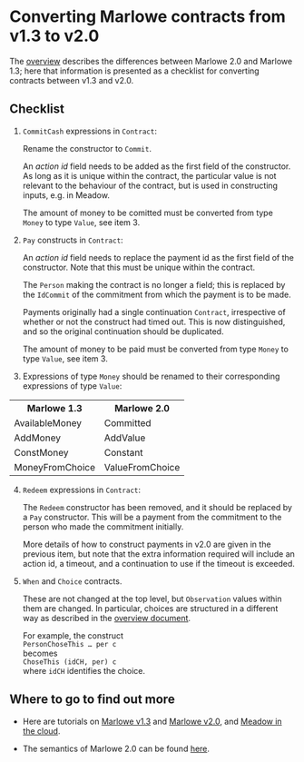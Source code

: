 # Converting Marlowe contracts from v1.3 to v2.0

The [overview](./differences.md) describes the differences between Marlowe 2.0 and Marlowe 1.3; here that information is presented as a checklist for converting contracts between v1.3 and v2.0.

## Checklist

1. `CommitCash` expressions in `Contract`:

   Rename the constructor to `Commit`.

   An _action id_ field needs to be added as the first field of the constructor. As long as it is unique within the contract, the particular value is not relevant to the behaviour of the contract, but is used in constructing inputs, e.g. in Meadow.

   The amount of money to be comitted must be converted from type `Money` to type `Value`, see item 3.

2. `Pay` constructs in `Contract`:

   An _action id_ field needs to replace the payment id as the first field of the constructor. Note that this must be unique within the contract.

   The `Person` making the contract is no longer a field; this is replaced by the `IdCommit` of the commitment from which the payment is to be made.

   Payments originally had a single continuation `Contract`, irrespective of whether or not the construct had timed out. This is now distinguished, and so the original continuation should be duplicated.

   The amount of money to be paid must be converted from type `Money` to type `Value`, see item 3.

3. Expressions of type `Money` should be renamed to their corresponding expressions of type `Value`:

<table>
   <tr><th>Marlowe 1.3</th><th>Marlowe 2.0</th></tr>
   <tr><td>AvailableMoney</td><td>Committed</td></tr>
   <tr><td>AddMoney</td><td>AddValue</td></tr>
   <tr><td>ConstMoney</td><td>Constant</td></tr>
   <tr><td>MoneyFromChoice</td><td>ValueFromChoice</td></tr>
</table>

4. `Redeem` expressions in `Contract`:

   The `Redeem` constructor has been removed, and it should be replaced by a `Pay` constructor. This will be a payment from the commitment to the person who made the commitment initially.
   
   More details of how to construct payments in v2.0 are given in the previous item, but note that the extra information required will include an action id, a timeout, and a continuation to use if the timeout is exceeded.

5. `When` and `Choice` contracts.

   These are not changed at the top level, but `Observation` values within them are changed. In particular, choices are structured in a different way as described in the [overview document](./differences.md). 

   For example, the construct  
   `PersonChoseThis … per c`  
   becomes  
   `ChoseThis (idCH, per) c`  
   where `idCH` identifies the choice.

## Where to go to find out more

- Here are tutorials on [Marlowe v1.3](./README.md) and [Marlowe v2.0](../tutorial-v2.0/README.md), and [Meadow in the cloud](https://prod.meadow.marlowe.iohkdev.io).

- The semantics of Marlowe 2.0 can be found [here](https://github.com/input-output-hk/marlowe/blob/v1.3/src/Semantics.hs).

